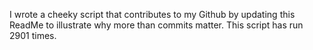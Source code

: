 I wrote a cheeky script that contributes to my Github by updating this ReadMe to illustrate why more than commits matter. This script has run 2901 times.